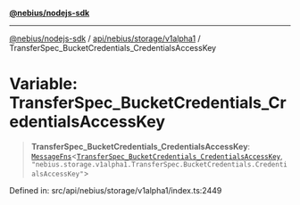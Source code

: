 [**@nebius/nodejs-sdk**](../../../../../README.md)

---

[@nebius/nodejs-sdk](../../../../../README.md) / [api/nebius/storage/v1alpha1](../README.md) / TransferSpec_BucketCredentials_CredentialsAccessKey

# Variable: TransferSpec_BucketCredentials_CredentialsAccessKey

> **TransferSpec_BucketCredentials_CredentialsAccessKey**: [`MessageFns`](../../../../../runtime/protos/core/interfaces/MessageFns.md)\<[`TransferSpec_BucketCredentials_CredentialsAccessKey`](../interfaces/TransferSpec_BucketCredentials_CredentialsAccessKey.md), `"nebius.storage.v1alpha1.TransferSpec.BucketCredentials.CredentialsAccessKey"`\>

Defined in: src/api/nebius/storage/v1alpha1/index.ts:2449
